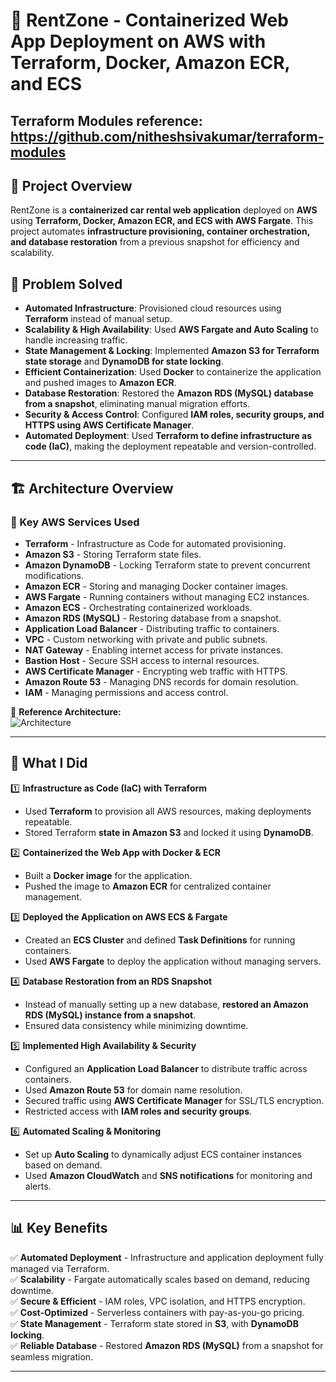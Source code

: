 # 🚗 RentZone - Containerized Web App Deployment on AWS with Terraform, Docker, Amazon ECR, and ECS

## Terraform Modules reference: https://github.com/nitheshsivakumar/terraform-modules

## 📌 Project Overview

RentZone is a **containerized car rental web application** deployed on **AWS** using **Terraform, Docker, Amazon ECR, and ECS with AWS Fargate**. This project automates **infrastructure provisioning, container orchestration, and database restoration** from a previous snapshot for efficiency and scalability.

## 🎯 Problem Solved

- **Automated Infrastructure**: Provisioned cloud resources using **Terraform** instead of manual setup.
- **Scalability & High Availability**: Used **AWS Fargate and Auto Scaling** to handle increasing traffic.
- **State Management & Locking**: Implemented **Amazon S3 for Terraform state storage** and **DynamoDB for state locking**.
- **Efficient Containerization**: Used **Docker** to containerize the application and pushed images to **Amazon ECR**.
- **Database Restoration**: Restored the **Amazon RDS (MySQL) database from a snapshot**, eliminating manual migration efforts.
- **Security & Access Control**: Configured **IAM roles, security groups, and HTTPS using AWS Certificate Manager**.
- **Automated Deployment**: Used **Terraform to define infrastructure as code (IaC)**, making the deployment repeatable and version-controlled.

---

## 🏗️ Architecture Overview

### 🔹 Key AWS Services Used
- **Terraform** - Infrastructure as Code for automated provisioning.
- **Amazon S3** - Storing Terraform state files.
- **Amazon DynamoDB** - Locking Terraform state to prevent concurrent modifications.
- **Amazon ECR** - Storing and managing Docker container images.
- **AWS Fargate** - Running containers without managing EC2 instances.
- **Amazon ECS** - Orchestrating containerized workloads.
- **Amazon RDS (MySQL)** - Restoring database from a snapshot.
- **Application Load Balancer** - Distributing traffic to containers.
- **VPC** - Custom networking with private and public subnets.
- **NAT Gateway** - Enabling internet access for private instances.
- **Bastion Host** - Secure SSH access to internal resources.
- **AWS Certificate Manager** - Encrypting web traffic with HTTPS.
- **Amazon Route 53** - Managing DNS records for domain resolution.
- **IAM** - Managing permissions and access control.

📌 **Reference Architecture:**  
![Architecture](RentZone-Terraform.jpg)

---

## 🚀 What I Did

1️⃣ **Infrastructure as Code (IaC) with Terraform**  
- Used **Terraform** to provision all AWS resources, making deployments repeatable.  
- Stored Terraform **state in Amazon S3** and locked it using **DynamoDB**.  

2️⃣ **Containerized the Web App with Docker & ECR**  
- Built a **Docker image** for the application.  
- Pushed the image to **Amazon ECR** for centralized container management.  

3️⃣ **Deployed the Application on AWS ECS & Fargate**  
- Created an **ECS Cluster** and defined **Task Definitions** for running containers.  
- Used **AWS Fargate** to deploy the application without managing servers.  

4️⃣ **Database Restoration from an RDS Snapshot**  
- Instead of manually setting up a new database, **restored an Amazon RDS (MySQL) instance from a snapshot**.  
- Ensured data consistency while minimizing downtime.  

5️⃣ **Implemented High Availability & Security**  
- Configured an **Application Load Balancer** to distribute traffic across containers.  
- Used **Amazon Route 53** for domain name resolution.  
- Secured traffic using **AWS Certificate Manager** for SSL/TLS encryption.  
- Restricted access with **IAM roles and security groups**.  

6️⃣ **Automated Scaling & Monitoring**  
- Set up **Auto Scaling** to dynamically adjust ECS container instances based on demand.  
- Used **Amazon CloudWatch** and **SNS notifications** for monitoring and alerts.  

---

## 📊 Key Benefits

✅ **Automated Deployment** - Infrastructure and application deployment fully managed via Terraform.  
✅ **Scalability** - Fargate automatically scales based on demand, reducing downtime.  
✅ **Secure & Efficient** - IAM roles, VPC isolation, and HTTPS encryption.  
✅ **Cost-Optimized** - Serverless containers with pay-as-you-go pricing.  
✅ **State Management** - Terraform state stored in **S3**, with **DynamoDB locking**.  
✅ **Reliable Database** - Restored **Amazon RDS (MySQL)** from a snapshot for seamless migration.  

---

